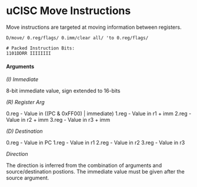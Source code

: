 # uCISC Move Instructions

Move instructions are targeted at moving information between registers.

```
D/move/ 0.reg/flags/ 0.imm/clear all/ 'to 0.reg/flags/

# Packed Instruction Bits:
1101DDRR IIIIIIII
```

#### Arguments

*(I) Immediate*

8-bit immediate value, sign extended to 16-bits

*(R) Register Arg*

0.reg - Value in ((PC & 0xFF00) | immediate)
1.reg - Value in r1 + imm
2.reg - Value in r2 + imm
3.reg - Value in r3 + imm

*(D) Destination*

0.reg - Value in PC
1.reg - Value in r1
2.reg - Value in r2
3.reg - Value in r3

*Direction*

The direction is inferred from the combination of arguments and
source/destination postions. The immediate value must be given
after the source argument.


